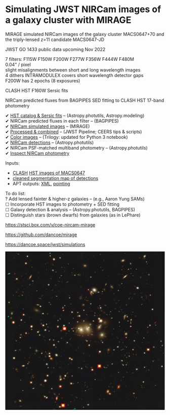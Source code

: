 # Simulating JWST NIRCam images of a galaxy cluster with MIRAGE

MIRAGE simulated NIRCam images of the galaxy cluster MACS0647+70 and the triply-lensed z=11 candidate MACS0647-JD

JWST GO 1433 public data upcoming Nov 2022

7 filters: F115W F150W F200W F277W F356W F444W F480M  
0.04" / pixel  
slight misalignments between short and long wavelength images  
4 dithers INTRAMODULEX covers short wavelength detector gaps  
F200W has 2 epochs (8 exposures)  

CLASH HST F160W Sersic fits

NIRCam predicted fluxes from BAGPIPES SED fitting to CLASH HST 17-band photometry  

✔ [HST catalog & Sersic fits](https://github.com/dancoe/mirage/blob/master/MACS0647%20Galaxies%20HST%20Sersic%20fits.ipynb) – (Astropy.photutils, Astropy.modeling)  
✔ NIRCam predicted fluxes in each filter – (BAGPIPES)  
✔ [NIRCam simulated images](https://github.com/dancoe/mirage/blob/master/Simulate%20NIRCam%20Images%20MACS0647%20F277W.ipynb) – (MIRAGE)  
✔ [Processed & combined](https://github.com/dancoe/mirage/blob/master/Reduce%20NIRCam%20Simulated%20Images%20MACS0647%20F277W.ipynb) – (JWST Pipeline; CEERS tips & scripts)  
✔ [Color images](https://github.com/dancoe/mirage/blob/master/Trilogy%20color%20images%20NIRCam%20MACS0647.ipynb) – (Trilogy: updated for Python 3 notebook)  
✔ [NIRCam detections](https://github.com/dancoe/mirage/blob/master/MACS0647%20NIRCam%20detections.ipynb) – (Astropy.photutils)  
✔ NIRCam PSF-matched multiband photometry – (Astropy.photutils)  
✔ [Inspect NIRCam photometry](https://github.com/dancoe/mirage/blob/master/MACS0647%20NIRCam%20photometry%20results.ipynb)  

Inputs:
* [CLASH](https://archive.stsci.edu/prepds/clash/) [HST images of MACS0647](https://archive.stsci.edu/missions/hlsp/clash/macs0647/data/hst/scale_65mas/)
* [cleaned segmentation map of detections](https://github.com/dancoe/mirage/blob/master/z11_seg_cleaned.fits.gz)
* APT outputs: [XML](https://github.com/dancoe/mirage/blob/master/JWSTz11_NIRCam.xml), [pointing](https://github.com/dancoe/mirage/blob/master/JWSTz11_NIRCam.pointing)

To do list:  
? Add lensed fainter & higher-z galaxies – (e.g., Aaron Yung SAMs)  
☐ Incorporate HST images to photometry + SED fitting  
☐ Galaxy detection & analysis – (Astropy.photutils, BAGPIPES)  
☐ Distinguish stars (brown dwarfs) from galaxies (as in LePhare)  

https://stsci.box.com/v/coe-nircam-mirage

https://github.com/dancoe/mirage

https://dancoe.space/jwst/simulations

![color image](MACS0647_color.jpg)
